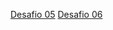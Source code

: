 <!-- Desafios Markee App -->

[Desafio 05](https://github.com/FilipeNatividade/markee_app/tree/challenge_05)
[Desafio 06](https://github.com/FilipeNatividade/markee_app/tree/challenge-06)